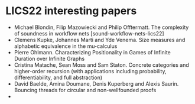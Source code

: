 # LICS22 interesting papers

- Michael Blondin, Filip Mazowiecki and Philip Offtermatt. The complexity of
  soundness in workflow nets 
	[sound-workflow-nets-lics22]
- Clemens Kupke, Johannes Marti and Yde Venema. Size measures and alphabetic equivalence in the mu-calculus
- Pierre Ohlmann. Characterizing Positionality in Games of Infinite Duration over Infinite Graphs
- Cristina Matache, Sean Moss and Sam Staton. Concrete categories and higher-order recursion (with applications including probability, differentiability, and full abstraction)
- David Baelde, Amina Doumane, Denis Kuperberg and Alexis Saurin. Bouncing threads for circular and non-wellfounded proofs
- 